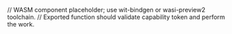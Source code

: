 
// WASM component placeholder; use wit-bindgen or wasi-preview2 toolchain.
// Exported function should validate capability token and perform the work.

